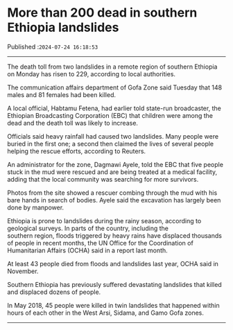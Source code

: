 # More than 200 dead in southern Ethiopia landslides

Published :`2024-07-24 16:18:53`

---

The death toll from two landslides in a remote region of southern Ethiopia on Monday has risen to 229, according to local authorities.

The communication affairs department of Gofa Zone said Tuesday that 148 males and 81 females had been killed.

A local official, Habtamu Fetena, had earlier told state-run broadcaster, the Ethiopian Broadcasting Corporation (EBC) that children were among the dead and the death toll was likely to increase.

Officials said heavy rainfall had caused two landslides. Many people were buried in the first one; a second then claimed the lives of several people helping the rescue efforts, according to Reuters.

An administrator for the zone, Dagmawi Ayele, told the EBC that five people stuck in the mud were rescued and are being treated at a medical facility, adding that the local community was searching for more survivors.

Photos from the site showed a rescuer combing through the mud with his bare hands in search of bodies. Ayele said the excavation has largely been done by manpower.

Ethiopia is prone to landslides during the rainy season, according to geological surveys. In parts of the country, including the southern region, floods triggered by heavy rains have displaced thousands of people in recent months, the UN Office for the Coordination of Humanitarian Affairs (OCHA) said in a report last month.

At least 43 people died from floods and landslides last year, OCHA said in November.

Southern Ethiopia has previously suffered devastating landslides that killed and displaced dozens of people.

In May 2018, 45 people were killed in twin landslides that happened within hours of each other in the West Arsi, Sidama, and Gamo Gofa zones.

---

